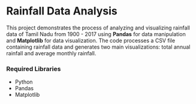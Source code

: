 # Rainfall Data Analysis

This project demonstrates the process of analyzing and visualizing rainfall data of Tamil Nadu from 1900 - 2017 using **Pandas** for data manipulation and **Matplotlib** for data visualization. The code processes a CSV file containing rainfall data and generates two main visualizations: total annual rainfall and average monthly rainfall.

### Required Libraries

- Python
- Pandas
- Matplotlib
